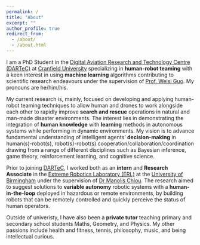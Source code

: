 ```yaml
---
permalink: /
title: "About"
excerpt: ""
author_profile: true
redirect_from:
  - /about/
  - /about.html
---
```


I am a PhD Student in the [Digital Aviation Research and Technology Centre (DARTeC)](https://www.cranfield.ac.uk/centres/digital-aviation-research-and-technology-centre) at [Cranfield University](https://www.cranfield.ac.uk/) specializing in **human-robot teaming** with a keen interest in using **machine learning** algorithms contributing to scientific research endeavours under the supervision of [Prof. Weisi Guo](https://www.weisiguo.com). My pronouns are he/him/his.

My current research is, mainly, focused on developing and applying human-robot teaming techniques to allow human and drones to work alongside each other to rapidly improve **search and rescue** operations in natural and man-made disaster environments. The interest lies in demonstrating the integration of **human knowledge** with **learning** methods in autonomous systems while performing in dynamic environments. My vision is to advance fundamental understanding of intelligent agents’ **decision-making** in human(s)-robot(s), robot(s)-robot(s) cooperation/collaboration/coordination drawing from a range of different disciplines such as Bayesian inference, game theory, reinforcement learning, and cognitive science.

Prior to joining [DARTeC](https://www.cranfield.ac.uk/centres/digital-aviation-research-and-technology-centre), I worked both as an **intern** and **Research Associate** in the [Extreme Robotics Laboratory (ERL)](https://www.birmingham.ac.uk/research/activity/metallurgy-materials/robotics/index.aspx) at the [University of Birmingham](https://www.birmingham.ac.uk/index.aspx) under the supervision of [Dr Manolis Chiou](http://manolischiou.com/). The research aimed to suggest solutions to **variable autonomy** robotic systems with a **human-in-the-loop** deployed in hazardous or remote environments, by building robots that can be remotely controlled and quickly perceive the status of human operators.

Outside of univeristy, I have also been a **private tutor** teaching primary and secondary school students Maths, Geometry, and Physics. My other passions include health and fitness, tennis, philosophy, music, and being intellectual curious.
